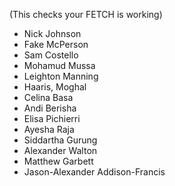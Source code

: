 
(This checks your FETCH is working)

- Nick Johnson
- Fake McPerson
- Sam Costello
- Mohamud Mussa
- Leighton Manning
- Haaris, Moghal
- Celina Basa
- Andi Berisha
- Elisa Pichierri
- Ayesha Raja
- Siddartha Gurung
- Alexander Walton
- Matthew Garbett
- Jason-Alexander Addison-Francis
